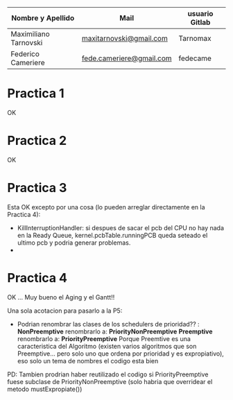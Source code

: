 | Nombre y Apellido     | Mail                     | usuario Gitlab |
| --------------------- | ------------------------ | -------------- |
| Maximiliano Tarnovski | maxitarnovski@gmail.com  | Tarnomax       |
| Federico Cameriere    | fede.cameriere@gmail.com | fedecame       |

# Practica 1

OK

# Practica 2

OK

# Practica 3

Esta OK excepto por una cosa (lo pueden arreglar directamente en la Practica 4):

- KillInterruptionHandler: si despues de sacar el pcb del CPU no hay nada en la Ready Queue,  kernel.pcbTable.runningPCB queda seteado el ultimo pcb y podria generar problemas. 
- 


# Practica 4

OK ... Muy bueno el Aging y el Gantt!!


Una sola acotacion para pasarlo a la P5: 

- Podrian renombrar las clases de los schedulers de prioridad?? :
  **NonPreemptive**   renombrarlo a: **PriorityNonPreemptive**
  **Preemptive**  renombrarlo a: **PriorityPreemptive**
Porque Preemtive es una caracteristica del Algoritmo (existen varios algoritmos que son Preemptive... pero solo uno que ordena por prioridad y es expropiativo), eso solo un tema de nombres el codigo esta bien


PD: Tambien prodrian haber reutilizado el codigo si  PriorityPreemptive fuese subclase de PriorityNonPreemptive (solo habria que overridear el metodo mustExpropiate())  
    